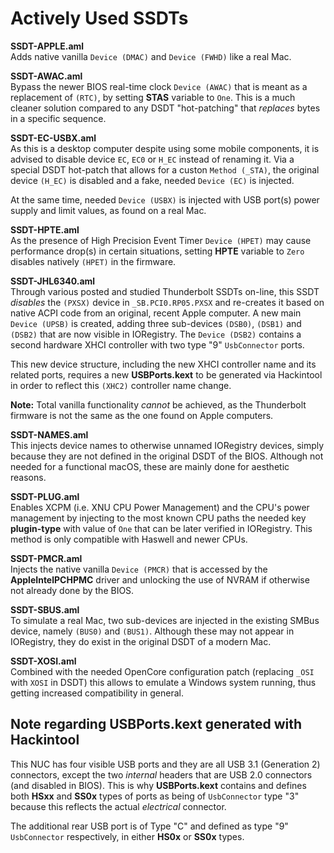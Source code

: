 # Actively Used SSDTs

**SSDT-APPLE.aml**<br/>
Adds native vanilla `Device (DMAC)` and `Device (FWHD)` like a real Mac.

**SSDT-AWAC.aml**<br/>
Bypass the newer BIOS real-time clock `Device (AWAC)` that is meant as a replacement of `(RTC)`, by setting **STAS** variable to `One`. This is a much cleaner solution compared to any DSDT "hot-patching" that _replaces_ bytes in a specific sequence.

**SSDT-EC-USBX.aml**<br/>
As this is a desktop computer despite using some mobile components, it is advised to disable device `EC`, `EC0` or `H_EC` instead of renaming it. Via a special DSDT hot-patch that allows for a custon `Method (_STA)`, the original device `(H_EC)` is disabled and a fake, needed `Device (EC)` is injected.

At the same time, needed `Device (USBX)` is injected with USB port(s) power supply and limit values, as found on a real Mac.

**SSDT-HPTE.aml**<br/>
As the presence of High Precision Event Timer `Device (HPET)` may cause performance drop(s) in certain situations, setting **HPTE** variable to `Zero` disables natively `(HPET)` in the firmware.

**SSDT-JHL6340.aml**<br/>
Through various posted and studied Thunderbolt SSDTs on-line, this SSDT _disables_ the `(PXSX)` device in `_SB.PCI0.RP05.PXSX` and re-creates it based on native ACPI code from an original, recent Apple computer. A new main `Device (UPSB)` is created, adding three sub-devices `(DSB0)`, `(DSB1)` and `(DSB2)` that are now visible in IORegistry. The `Device (DSB2)` contains a second hardware XHCI controller with two type "9" `UsbConnector` ports.

This new device structure, including the new XHCI controller name and its related ports, requires a new **USBPorts.kext** to be generated via Hackintool in order to reflect this `(XHC2)` controller name change.

**Note:** Total vanilla functionality _cannot_ be achieved, as the Thunderbolt firmware is not the same as the one found on Apple computers.

**SSDT-NAMES.aml**<br/>
This injects device names to otherwise unnamed IORegistry devices, simply because they are not defined in the original DSDT of the BIOS. Although not needed for a functional macOS, these are mainly done for aesthetic reasons.

**SSDT-PLUG.aml**<br/>
Enables XCPM (i.e. XNU CPU Power Management) and the CPU's power management by injecting to the most known CPU paths the needed key **plugin-type** with value of `One` that can be later verified in IORegistry. This method is only compatible with Haswell and newer CPUs.

**SSDT-PMCR.aml**<br/>
Injects the native vanilla `Device (PMCR)` that is accessed by the **AppleIntelPCHPMC** driver and unlocking the use of NVRAM if otherwise not already done by the BIOS.

**SSDT-SBUS.aml**<br/>
To simulate a real Mac, two sub-devices are injected in the existing SMBus device, namely `(BUS0)` and `(BUS1)`. Although these may not appear in IORegistry, they do exist in the original DSDT of a modern Mac.

**SSDT-XOSI.aml**<br/>
Combined with the needed OpenCore configuration patch (replacing `_OSI` with `XOSI` in DSDT) this allows to emulate a Windows system running, thus getting increased compatibility in general.

## Note regarding USBPorts.kext generated with Hackintool

This NUC has four visible USB ports and they are all USB 3.1 (Generation 2) connectors, except the two *internal* headers that are USB 2.0 connectors (and disabled in BIOS). This is why **USBPorts.kext** contains and defines both **HSxx** and **SS0x** types of ports as being of `UsbConnector` type "3" because this reflects the actual *electrical* connector.

The additional rear USB port is of Type "C" and defined as type "9" `UsbConnector` respectively, in either **HS0x** or **SS0x** types.
